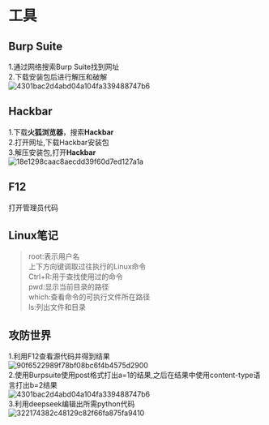 # 工具

## Burp Suite  

1.通过网络搜索Burp Suite找到网址  
2.下载安装包后进行解压和破解  
![4301bac2d4abd04a104fa339488747b6](https://img2024.cnblogs.com/blog/3722744/202511/3722744-20251101234424307-2051582423.png)


##  Hackbar  

1.下载**火狐浏览器**，搜索**Hackbar**  
2.打开网址,下载Hackbar安装包  
3.解压安装包,打开**Hackbar**  
![18e1298caac8aecdd39f60d7ed127a1a](https://img2024.cnblogs.com/blog/3722744/202511/3722744-20251101234440854-1709174960.png)

##  F12

打开管理员代码  

##  Linux笔记

> root:表示用户名  
> 上下方向键调取过往执行的Linux命令  
> Ctrl+R:用于查找使用过的命令  
> pwd:显示当前目录的路径  
> which:查看命令的可执行文件所在路径  
> ls:列出文件和目录  

##  攻防世界

1.利用F12查看源代码并得到结果  
![90f6522989f78bf08bc6f4b4575d2900](https://img2024.cnblogs.com/blog/3722744/202511/3722744-20251101234436518-2082023522.png)  
2.使用Burpsuite使用post格式打出a=1的结果,之后在结果中使用content-type语言打出b=2结果  
![4301bac2d4abd04a104fa339488747b6](https://img2024.cnblogs.com/blog/3722744/202511/3722744-20251101234424307-2051582423.png)  
3.利用deepseek编辑出所需python代码  
![322174382c48129c82f66fa875fa9410](https://img2024.cnblogs.com/blog/3722744/202511/3722744-20251102000143444-1241306601.png)  


